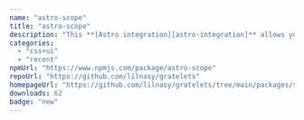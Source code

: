 ```yaml
---
name: "astro-scope"
title: "astro-scope"
description: "This **[Astro integration][astro-integration]** allows you get the hash used by the astro compiler to scope css rules."
categories:
  - "css+ui"
  - "recent"
npmUrl: "https://www.npmjs.com/package/astro-scope"
repoUrl: "https://github.com/lilnasy/gratelets"
homepageUrl: "https://github.com/lilnasy/gratelets/tree/main/packages/scope"
downloads: 62
badge: "new"
---
```


